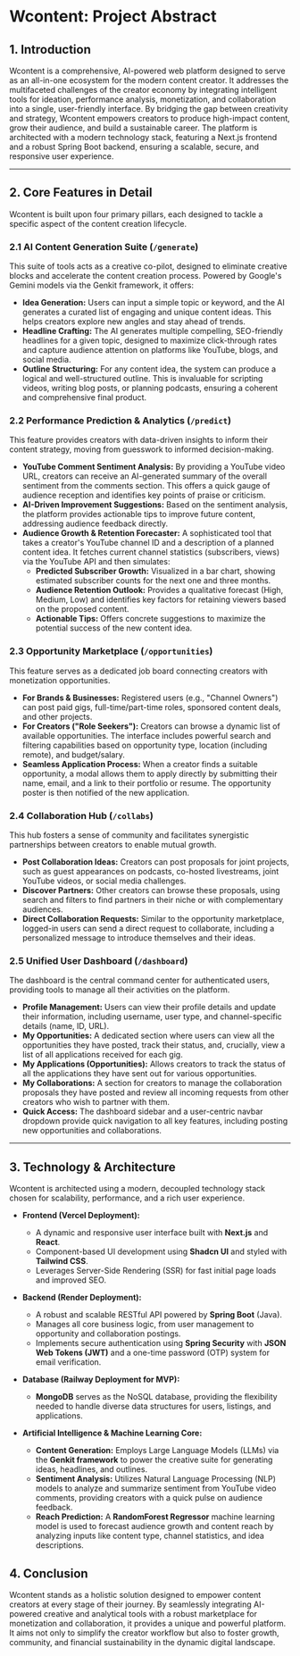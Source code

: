 
# Wcontent: Project Abstract

## 1. Introduction

Wcontent is a comprehensive, AI-powered web platform designed to serve as an all-in-one ecosystem for the modern content creator. It addresses the multifaceted challenges of the creator economy by integrating intelligent tools for ideation, performance analysis, monetization, and collaboration into a single, user-friendly interface. By bridging the gap between creativity and strategy, Wcontent empowers creators to produce high-impact content, grow their audience, and build a sustainable career. The platform is architected with a modern technology stack, featuring a Next.js frontend and a robust Spring Boot backend, ensuring a scalable, secure, and responsive user experience.

---

## 2. Core Features in Detail

Wcontent is built upon four primary pillars, each designed to tackle a specific aspect of the content creation lifecycle.

### 2.1 AI Content Generation Suite (`/generate`)

This suite of tools acts as a creative co-pilot, designed to eliminate creative blocks and accelerate the content creation process. Powered by Google's Gemini models via the Genkit framework, it offers:

*   **Idea Generation:** Users can input a simple topic or keyword, and the AI generates a curated list of engaging and unique content ideas. This helps creators explore new angles and stay ahead of trends.
*   **Headline Crafting:** The AI generates multiple compelling, SEO-friendly headlines for a given topic, designed to maximize click-through rates and capture audience attention on platforms like YouTube, blogs, and social media.
*   **Outline Structuring:** For any content idea, the system can produce a logical and well-structured outline. This is invaluable for scripting videos, writing blog posts, or planning podcasts, ensuring a coherent and comprehensive final product.

### 2.2 Performance Prediction & Analytics (`/predict`)

This feature provides creators with data-driven insights to inform their content strategy, moving from guesswork to informed decision-making.

*   **YouTube Comment Sentiment Analysis:** By providing a YouTube video URL, creators can receive an AI-generated summary of the overall sentiment from the comments section. This offers a quick gauge of audience reception and identifies key points of praise or criticism.
*   **AI-Driven Improvement Suggestions:** Based on the sentiment analysis, the platform provides actionable tips to improve future content, addressing audience feedback directly.
*   **Audience Growth & Retention Forecaster:** A sophisticated tool that takes a creator's YouTube channel ID and a description of a planned content idea. It fetches current channel statistics (subscribers, views) via the YouTube API and then simulates:
    *   **Predicted Subscriber Growth:** Visualized in a bar chart, showing estimated subscriber counts for the next one and three months.
    *   **Audience Retention Outlook:** Provides a qualitative forecast (High, Medium, Low) and identifies key factors for retaining viewers based on the proposed content.
    *   **Actionable Tips:** Offers concrete suggestions to maximize the potential success of the new content idea.

### 2.3 Opportunity Marketplace (`/opportunities`)

This feature serves as a dedicated job board connecting creators with monetization opportunities.

*   **For Brands & Businesses:** Registered users (e.g., "Channel Owners") can post paid gigs, full-time/part-time roles, sponsored content deals, and other projects.
*   **For Creators ("Role Seekers"):** Creators can browse a dynamic list of available opportunities. The interface includes powerful search and filtering capabilities based on opportunity type, location (including remote), and budget/salary.
*   **Seamless Application Process:** When a creator finds a suitable opportunity, a modal allows them to apply directly by submitting their name, email, and a link to their portfolio or resume. The opportunity poster is then notified of the new application.

### 2.4 Collaboration Hub (`/collabs`)

This hub fosters a sense of community and facilitates synergistic partnerships between creators to enable mutual growth.

*   **Post Collaboration Ideas:** Creators can post proposals for joint projects, such as guest appearances on podcasts, co-hosted livestreams, joint YouTube videos, or social media challenges.
*   **Discover Partners:** Other creators can browse these proposals, using search and filters to find partners in their niche or with complementary audiences.
*   **Direct Collaboration Requests:** Similar to the opportunity marketplace, logged-in users can send a direct request to collaborate, including a personalized message to introduce themselves and their ideas.

### 2.5 Unified User Dashboard (`/dashboard`)

The dashboard is the central command center for authenticated users, providing tools to manage all their activities on the platform.

*   **Profile Management:** Users can view their profile details and update their information, including username, user type, and channel-specific details (name, ID, URL).
*   **My Opportunities:** A dedicated section where users can view all the opportunities they have posted, track their status, and, crucially, view a list of all applications received for each gig.
*   **My Applications (Opportunities):** Allows creators to track the status of all the applications they have sent out for various opportunities.
*   **My Collaborations:** A section for creators to manage the collaboration proposals they have posted and review all incoming requests from other creators who wish to partner with them.
*   **Quick Access:** The dashboard sidebar and a user-centric navbar dropdown provide quick navigation to all key features, including posting new opportunities and collaborations.

---

## 3. Technology & Architecture

Wcontent is architected using a modern, decoupled technology stack chosen for scalability, performance, and a rich user experience.

*   **Frontend (Vercel Deployment):**
    *   A dynamic and responsive user interface built with **Next.js** and **React**.
    *   Component-based UI development using **Shadcn UI** and styled with **Tailwind CSS**.
    *   Leverages Server-Side Rendering (SSR) for fast initial page loads and improved SEO.

*   **Backend (Render Deployment):**
    *   A robust and scalable RESTful API powered by **Spring Boot** (Java).
    *   Manages all core business logic, from user management to opportunity and collaboration postings.
    *   Implements secure authentication using **Spring Security** with **JSON Web Tokens (JWT)** and a one-time password (OTP) system for email verification.

*   **Database (Railway Deployment for MVP):**
    *   **MongoDB** serves as the NoSQL database, providing the flexibility needed to handle diverse data structures for users, listings, and applications.

*   **Artificial Intelligence & Machine Learning Core:**
    *   **Content Generation:** Employs Large Language Models (LLMs) via the **Genkit framework** to power the creative suite for generating ideas, headlines, and outlines.
    *   **Sentiment Analysis:** Utilizes Natural Language Processing (NLP) models to analyze and summarize sentiment from YouTube video comments, providing creators with a quick pulse on audience feedback.
    *   **Reach Prediction:** A **RandomForest Regressor** machine learning model is used to forecast audience growth and content reach by analyzing inputs like content type, channel statistics, and idea descriptions.

## 4. Conclusion

Wcontent stands as a holistic solution designed to empower content creators at every stage of their journey. By seamlessly integrating AI-powered creative and analytical tools with a robust marketplace for monetization and collaboration, it provides a unique and powerful platform. It aims not only to simplify the creator workflow but also to foster growth, community, and financial sustainability in the dynamic digital landscape.
